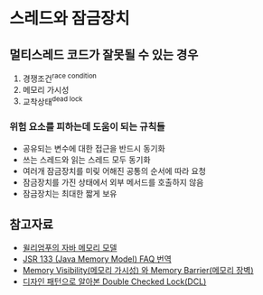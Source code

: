 # 스레드와 잠금장치

## 멀티스레드 코드가 잘못될 수 있는 경우

1. 경쟁조건<sup>race condition</sup>
2. 메모리 가시성
3. 교착상태<sup>dead lock</sup>



### 위험 요소를 피하는데 도움이 되는 규칙들

- 공유되는 변수에 대한 접근을 반드시 동기화
- 쓰는 스레드와 읽는 스레드 모두 동기화
- 여러개 잠금장치를 미맂 어해진 공통의 순서에 따라 요청
- 잠금장치를 가진 상태에서 외부 메서드를 호출하지 않음
- 잠금장치는 최대한 짧게 보유



## 참고자료

- [윌리엄푸의 자바 메모리 모델](http://www.cs.umd.edu/~pugh/java/memoryModel/index.html#reference)
- [JSR 133 (Java Memory Model) FAQ 번역](http://qwefgh90.github.io/java/JSR-133-(Java-Memory-Model)-FAQ(%EB%B2%88%EC%97%AD)/)
- [Memory Visibility(메모리 가시성) 와 Memory Barrier(메모리 장벽)](http://blog.naver.com/jjoommnn/130037479493)
- [디자인 패턴으로 알아본 Double Checked Lock(DCL)](http://www.hanbit.co.kr/media/channel/view.html?cms_code=CMS6818849791)